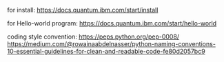 for install:
https://docs.quantum.ibm.com/start/install

for Hello-world program:
https://docs.quantum.ibm.com/start/hello-world

coding style convention:
https://peps.python.org/pep-0008/
https://medium.com/@rowainaabdelnasser/python-naming-conventions-10-essential-guidelines-for-clean-and-readable-code-fe80d2057bc9